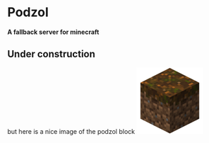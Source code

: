 # Podzol
**A fallback server for minecraft**



## Under construction
but here is a nice image of the podzol block
![](podzol.png)